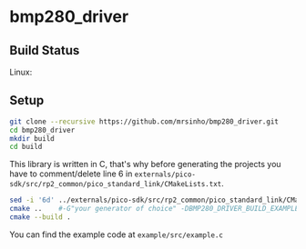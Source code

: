 # bmp280_driver
 
## Build Status

Linux: 

## Setup

```bash
git clone --recursive https://github.com/mrsinho/bmp280_driver.git
cd bmp280_driver
mkdir build
cd build
```

This library is written in C, that's why before generating the projects you have to comment/delete line 6 in `externals/pico-sdk/src/rp2_common/pico_standard_link/CMakeLists.txt`.

```bash
sed -i '6d' ../externals/pico-sdk/src/rp2_common/pico_standard_link/CMakeLists.txt
cmake ..	#-G"your generator of choice" -DBMP280_DRIVER_BUILD_EXAMPLE=ON
cmake --build .
```

You can find the example code at `example/src/example.c`